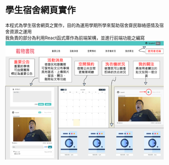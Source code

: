 學生宿舍網頁實作
====
本程式為學生宿舍網頁之實作，目的為運用學期所學來幫助宿舍齋民聯絡感情及宿舍資源之運用  
我負責的部分為利用React函式庫作為前端架構，並進行前端功能之編寫
![image](https://github.com/robert61yang/software_experiment/blob/master/final_project/Team%20041.png)
